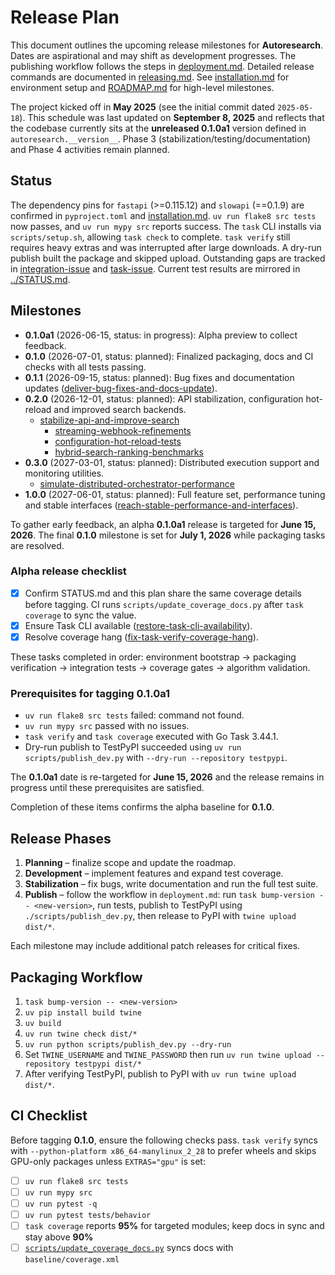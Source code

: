 # Release Plan

This document outlines the upcoming release milestones for **Autoresearch**.
Dates are aspirational and may shift as development progresses.
The publishing workflow follows the steps in
[deployment.md](deployment.md). Detailed release commands are documented in
[releasing.md](releasing.md). See
[installation.md](installation.md) for environment setup and
[ROADMAP.md](../ROADMAP.md) for high-level milestones.

The project kicked off in **May 2025** (see the initial commit dated
`2025-05-18`). This schedule was last updated on **September 8, 2025** and
reflects that the codebase currently sits at the **unreleased 0.1.0a1** version
defined in `autoresearch.__version__`. Phase 3
(stabilization/testing/documentation) and Phase 4 activities remain planned.

## Status

The dependency pins for `fastapi` (>=0.115.12) and `slowapi` (==0.1.9) are
confirmed in `pyproject.toml` and [installation.md](installation.md).
`uv run flake8 src tests` now passes, and `uv run mypy src` reports success.
The `task` CLI installs via `scripts/setup.sh`, allowing `task check` to
complete. `task verify` still requires heavy extras and was interrupted after
large downloads. A dry-run publish built the package and skipped upload.
Outstanding gaps are tracked in [integration-issue] and [task-issue].
Current test results are mirrored in [../STATUS.md](../STATUS.md).

## Milestones

- **0.1.0a1** (2026-06-15, status: in progress): Alpha preview to collect
  feedback.
- **0.1.0** (2026-07-01, status: planned): Finalized packaging, docs and CI
  checks with all tests passing.
- **0.1.1** (2026-09-15, status: planned): Bug fixes and documentation updates
  ([deliver-bug-fixes-and-docs-update](
  ../issues/archive/deliver-bug-fixes-and-docs-update.md)).
- **0.2.0** (2026-12-01, status: planned): API stabilization, configuration
  hot-reload and improved search backends.
  - [stabilize-api-and-improve-search](
    ../issues/stabilize-api-and-improve-search.md)
    - [streaming-webhook-refinements](
      ../issues/archive/streaming-webhook-refinements.md)
    - [configuration-hot-reload-tests](
      ../issues/archive/configuration-hot-reload-tests.md)
    - [hybrid-search-ranking-benchmarks](
      ../issues/archive/hybrid-search-ranking-benchmarks.md)
- **0.3.0** (2027-03-01, status: planned): Distributed execution support and
  monitoring utilities.
  - [simulate-distributed-orchestrator-performance](
    ../issues/simulate-distributed-orchestrator-performance.md)
- **1.0.0** (2027-06-01, status: planned): Full feature set, performance
  tuning and stable interfaces
  ([reach-stable-performance-and-interfaces](
  ../issues/reach-stable-performance-and-interfaces.md)).

To gather early feedback, an alpha **0.1.0a1** release is targeted for
**June 15, 2026**. The final **0.1.0** milestone is set for **July 1, 2026**
while packaging tasks are resolved.

### Alpha release checklist

- [x] Confirm STATUS.md and this plan share the same coverage details before
  tagging. CI runs `scripts/update_coverage_docs.py` after `task coverage` to
  sync the value.
- [x] Ensure Task CLI available ([restore-task-cli-availability](
  ../issues/archive/restore-task-cli-availability.md)).
- [x] Resolve coverage hang ([fix-task-verify-coverage-hang](
  ../issues/archive/fix-task-verify-coverage-hang.md)).

These tasks completed in order: environment bootstrap → packaging verification
→ integration tests → coverage gates → algorithm validation.

### Prerequisites for tagging 0.1.0a1

- `uv run flake8 src tests` failed: command not found.
- `uv run mypy src` passed with no issues.
- `task verify` and `task coverage` executed with Go Task 3.44.1.
- Dry-run publish to TestPyPI succeeded using `uv run scripts/publish_dev.py`
  with `--dry-run --repository testpypi`.

The **0.1.0a1** date is re-targeted for **June 15, 2026** and the release
remains in progress until these prerequisites are satisfied.

Completion of these items confirms the alpha baseline for **0.1.0**.

## Release Phases

1. **Planning** – finalize scope and update the roadmap.
2. **Development** – implement features and expand test coverage.
3. **Stabilization** – fix bugs, write documentation and run the full test
   suite.
4. **Publish** – follow the workflow in `deployment.md`: run
   `task bump-version -- <new-version>`, run tests, publish to TestPyPI using
   `./scripts/publish_dev.py`, then release to PyPI with `twine upload dist/*`.

Each milestone may include additional patch releases for critical fixes.

## Packaging Workflow

1. `task bump-version -- <new-version>`
2. `uv pip install build twine`
3. `uv build`
4. `uv run twine check dist/*`
5. `uv run python scripts/publish_dev.py --dry-run`
6. Set `TWINE_USERNAME` and `TWINE_PASSWORD` then run
   `uv run twine upload --repository testpypi dist/*`
7. After verifying TestPyPI, publish to PyPI with
   `uv run twine upload dist/*`.

## CI Checklist

Before tagging **0.1.0**, ensure the following checks pass. `task verify`
syncs with `--python-platform x86_64-manylinux_2_28` to prefer wheels and
skips GPU-only packages unless `EXTRAS="gpu"` is set:

- [ ] `uv run flake8 src tests`
- [ ] `uv run mypy src`
- [ ] `uv run pytest -q`
- [ ] `uv run pytest tests/behavior`
- [ ] `task coverage` reports **95%** for targeted modules; keep docs in sync
  and stay above **90%**
- [ ] [`scripts/update_coverage_docs.py`](../scripts/update_coverage_docs.py)
  syncs docs with `baseline/coverage.xml`

[coverage-gap-issue]: ../issues/archive/resolve-pre-alpha-release-blockers.md
[integration-issue]: ../issues/resolve-current-integration-test-failures.md
[task-issue]: ../issues/archive/restore-task-cli-availability.md
